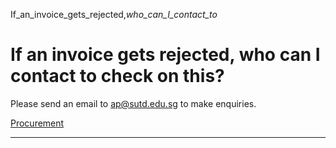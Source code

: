 If_an_invoice_gets_rejected,_who_can_I_contact_to_



If an invoice gets rejected, who can I contact to check on this?
================================================================

Please send an email to ap@sutd.edu.sg to make enquiries.

[Procurement](https://www.sutd.edu.sg/tag/procurement/)

---

